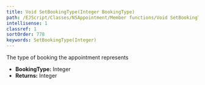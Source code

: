 ```yaml
---
title: Void SetBookingType(Integer BookingType)
path: /EJScript/Classes/NSAppointment/Member functions/Void SetBookingType(Integer p_0)
intellisense: 1
classref: 1
sortOrder: 778
keywords: SetBookingType(Integer)
---
```



The type of booking the appointment represents



* **BookingType:** Integer
* **Returns:** Integer


